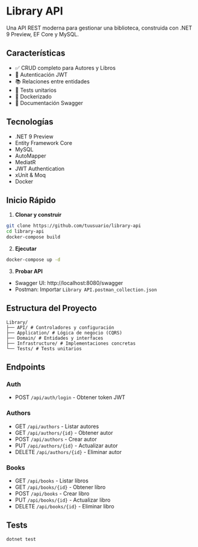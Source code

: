 # Library API

Una API REST moderna para gestionar una biblioteca, construida con .NET 9 Preview, EF Core y MySQL.

## Características

- ✅ CRUD completo para Autores y Libros
- 🔐 Autenticación JWT
- 📚 Relaciones entre entidades
- 🧪 Tests unitarios
- 🐳 Dockerizado
- 📝 Documentación Swagger

## Tecnologías

- .NET 9 Preview
- Entity Framework Core
- MySQL
- AutoMapper
- MediatR
- JWT Authentication
- xUnit & Moq
- Docker

## Inicio Rápido

1. **Clonar y construir**

```bash
git clone https://github.com/tuusuario/library-api
cd library-api
docker-compose build
```

2. **Ejecutar**

```bash
docker-compose up -d
```

3. **Probar API**

- Swagger UI: http://localhost:8080/swagger
- Postman: Importar `Library API.postman_collection.json`

## Estructura del Proyecto

```
Library/
├── API/ # Controladores y configuración
├── Application/ # Lógica de negocio (CQRS)
├── Domain/ # Entidades y interfaces
├── Infrastructure/ # Implementaciones concretas
└── Tests/ # Tests unitarios
```

## Endpoints

### Auth

- POST `/api/auth/login` - Obtener token JWT

### Authors

- GET `/api/authors` - Listar autores
- GET `/api/authors/{id}` - Obtener autor
- POST `/api/authors` - Crear autor
- PUT `/api/authors/{id}` - Actualizar autor
- DELETE `/api/authors/{id}` - Eliminar autor

### Books

- GET `/api/books` - Listar libros
- GET `/api/books/{id}` - Obtener libro
- POST `/api/books` - Crear libro
- PUT `/api/books/{id}` - Actualizar libro
- DELETE `/api/books/{id}` - Eliminar libro

## Tests

```bash
dotnet test
```
